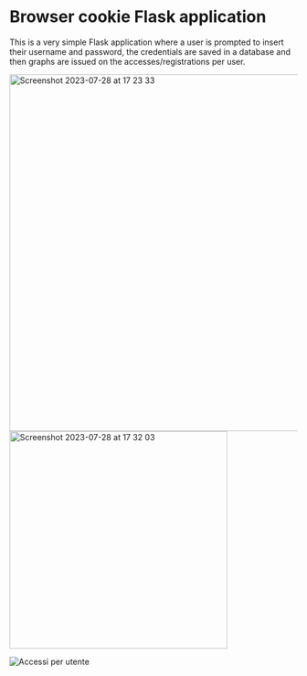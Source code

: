 # Browser cookie Flask application

This is a very simple Flask application where a user is prompted to insert their username and password, the credentials are saved in a database and then graphs are issued on the accesses/registrations per user. 

<img width="625" alt="Screenshot 2023-07-28 at 17 23 33" src="https://github.com/Alex188dot/CorsoPython/assets/117444853/2e60eaf1-1022-4819-8fba-84587de4c030">
<img width="381" alt="Screenshot 2023-07-28 at 17 32 03" src="https://github.com/Alex188dot/CorsoPython/assets/117444853/91981158-9e67-4437-af90-9bb4b2b09840">

![Accessi per utente](https://github.com/Alex188dot/CorsoPython/assets/117444853/91dd05c5-a951-4fea-a5c7-6c786e500b6d)
